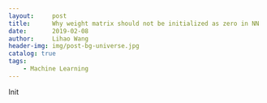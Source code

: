 ```yaml
---
layout:     post
title:      Why weight matrix should not be initialized as zero in NN
date:       2019-02-08
author:     Lihao Wang
header-img: img/post-bg-universe.jpg
catalog: true
tags:
    - Machine Learning
---
```


Init